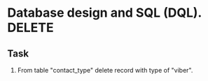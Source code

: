 # Database design and SQL (DQL). DELETE

## Task

1. From table "contact_type" delete record with type of "viber".

